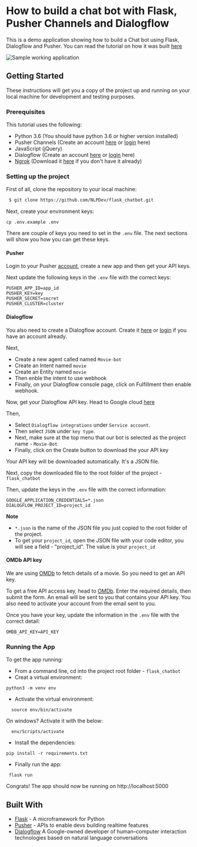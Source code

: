 # How to build a chat bot with Flask, Pusher Channels and Dialogflow

This is a demo application showing how to build a Chat bot using Flask, Dialogflow and Pusher. You can read the tutorial on how it was built [here](https://pusher.com/tutorials/chatbot-flask-dialogflow)

![Sample working application](https://image.ibb.co/e6pMQJ/chat_bot_sample.gif "Sample working application")

## Getting Started

These instructions will get you a copy of the project up and running on your local machine for development and testing purposes.

### Prerequisites

This tutorial uses the following:

 - Python 3.6 (You should have python 3.6 or higher version installed)
 - Pusher Channels (Create an account [here](https://dashboard.pusher.com/accounts/sign_up) or [login](https://dashboard.pusher.com/accounts/sign_in) here)
 - JavaScript (jQuery)
 - Dialogflow (Create an account [here](https://dashboard.pusher.com/accounts/sign_up) or [login](https://dashboard.pusher.com/accounts/sign_in) here)
 - [Ngrok](https://ngrok.com/) (Download it [here](https://ngrok.com/download) if you don't have it already)

### Setting up the project

First of all, clone the repository to your local machine:

```sh
 $ git clone https://github.com/NLPDev/flask_chatbot.git
```

Next, create your environment keys:

```
cp .env.example .env
```
There are couple of keys you need to set in the `.env` file. The next sections will show you how you can get these keys.

#### Pusher

Login to your Pusher [account](https://dashboard.pusher.com/accounts/sign_in), create a new app and then get your API keys.

 Next update the following keys in the `.env` file with the correct keys:
  ```
  PUSHER_APP_ID=app_id
  PUSHER_KEY=key
  PUSHER_SECRET=secret
  PUSHER_CLUSTER=cluster
  ```

#### Dialogflow

You also need to create a Dialogflow account. Create it [here](https://console.dialogflow.com/api-client/#/login) or [login](https://console.dialogflow.com/api-client/#/login) if you have an account already.

Next,
  - Create a new agent called named `Movie-bot`
  - Create an Intent named `movie`
  - Create an Entity named `movie`
  - Then enble the intent to use webhook
  - Finally, on your Dialogflow console page, click on Fulfillment then enable webhook. 

Now, get your Dialogflow API key. Head to Google cloud [here](https://console.cloud.google.com/apis/credentials/serviceaccountkey)

Then,
  - Select `Dialogflow integrations` under `Service account`. 
  - Then select `JSON` under `key type`. 
  - Next, make sure at the top menu that our bot is selected as the project name - `Movie-Bot`
  - Finally, click on the Create button to download the your API key

Your API key will be downloaded automatically. It's a JSON file.

Next, copy the downloaded file to the root folder of the project - `flask_chatbot`

Then, update the keys in the `.env` file with the correct information:
 ```
 GOOGLE_APPLICATION_CREDENTIALS=*.json
 DIALOGFLOW_PROJECT_ID=project_id
 ```
 **Note**
   - `*.json` is the name of the JSON file you just copied to the root folder of the project.
   - To get your `project_id`, open the JSON file with your code editor, you will see a field - "project_id". The value is your `project_id`


#### OMDb API key

We are using [OMDb](http://www.omdbapi.com/) to fetch details of a movie. So you need to get an API key.

To get a free API access key, head to [OMDb](http://www.omdbapi.com/apikey.aspx). Enter the required details, then submit the form. An email will be sent to you that contains your API key. You also need to activate your account from the email sent to you.

Once you have your key, update the information in the `.env` file with the correct detail:

```
OMDB_API_KEY=API_KEY
```

### Running the App

To get the app running:

 - From a command line, cd into the project root folder - `flask_chatbot`
 - Creat a virtual environment:
 ```
 python3 -m venv env
 ```
 - Activate the virtual environment:
 ```
   source env/bin/activate
 ```
 On windows? Activate it with the below:
 ```
   env/Scripts/activate
 ```

 - Install the dependencies:
 ```
 pip install -r requirements.txt
 ```

 - Finally run the app:
 ```
  flask run
 ```

 Congrats! The app should now be running on http://localhost:5000

## Built With

* [Flask](http://flask.pocoo.org/) - A microframework for Python
* [Pusher](https://pusher.com/) - APIs to enable devs building realtime features
* [Dialogflow](https://dialogflow.com/) A Google-owned developer of human–computer interaction technologies based on natural language conversations
